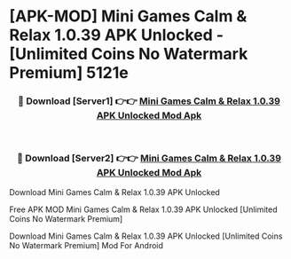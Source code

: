 # [APK-MOD] Mini Games  Calm & Relax 1.0.39 APK Unlocked - [Unlimited Coins No Watermark Premium] 5121e



<div align="center">
<h3>🔴 Download [Server1] 👉👉 <a href="https://momento.my/?title=Mini_Games__Calm_&_Relax_1.0.39_APK_Unlocked">Mini Games  Calm & Relax 1.0.39 APK Unlocked Mod Apk</a></h3><br>

<h3>🔴 Download [Server2] 👉👉 <a href="https://momento.my/?title=Mini_Games__Calm_&_Relax_1.0.39_APK_Unlocked">Mini Games  Calm & Relax 1.0.39 APK Unlocked Mod Apk</a></h3>
</div>



Download Mini Games  Calm & Relax 1.0.39 APK Unlocked 

Free APK MOD Mini Games  Calm & Relax 1.0.39 APK Unlocked [Unlimited Coins No Watermark Premium]

Download Mini Games  Calm & Relax 1.0.39 APK Unlocked [Unlimited Coins No Watermark Premium] Mod For Android
